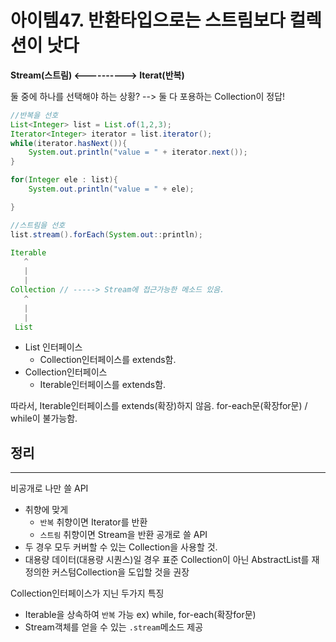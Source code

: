 # 아이템47. 반환타입으로는 스트림보다 컬렉션이 낫다


**Stream(스트림) <----------> Iterat(반복)**

둘 중에 하나를 선택해야 하는 상황?
--> 둘 다 포용하는 Collection이 정답!


```java
//반복을 선호
List<Integer> list = List.of(1,2,3);
Iterator<Integer> iterator = list.iterator();
while(iterator.hasNext()){
    System.out.println("value = " + iterator.next());
}

for(Integer ele : list){
    System.out.println("value = " + ele);

}

//스트림을 선호
list.stream().forEach(System.out::println);
```

```java
Iterable
   ^
   |
   |
Collection // -----> Stream에 접근가능한 메소드 있음.
   ^
   |
   |
 List
```

- List 인터페이스
  - Collection인터페이스를 extends함.
- Collection인터페이스
  - Iterable인터페이스를 extends함.

따라서, Iterable인터페이스를 extends(확장)하지 않음. for-each문(확장for문) / while이 불가능함.


## 정리
---
비공개로 나만 쓸 API
- 취향에 맞게
  - `반복` 취향이면 Iterator를 반환
  - `스트림` 취향이면 Stream을 반환
공개로 쓸 API
- 두 경우 모두 커버할 수 있는 Collection을 사용할 것.
- 대용량 데이터(대용량 시퀀스)일 경우 표준 Collection이 아닌 AbstractList를 재정의한 커스텀Collection을 도입할 것을 권장

Collection인터페이스가 지닌 두가지 특징
- Iterable을 상속하여 `반복` 가능 ex) while, for-each(확장for문)
- Stream객체를 얻을 수 있는 `.stream`메소드 제공